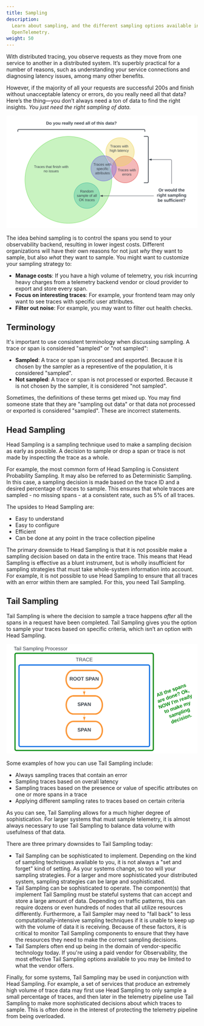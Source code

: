 ```yaml
---
title: Sampling
description:
  Learn about sampling, and the different sampling options available in
  OpenTelemetry.
weight: 50
---
```


With distributed tracing, you observe requests as they move from one service to
another in a distributed system. It’s superbly practical for a number of
reasons, such as understanding your service connections and diagnosing latency
issues, among many other benefits.

However, if the majority of all your requests are successful 200s and finish
without unacceptable latency or errors, do you really need all that data? Here’s
the thing—you don’t always need a ton of data to find the right insights. _You
just need the right sampling of data._

![Illustration shows that not all data needs to be traced, and that a sample of data is sufficient.](traces_venn_diagram.png)

The idea behind sampling is to control the spans you send to your observability
backend, resulting in lower ingest costs. Different organizations will have
their own reasons for not just _why_ they want to sample, but also _what_ they
want to sample. You might want to customize your sampling strategy to:

- **Manage costs**: If you have a high volume of telemetry, you risk incurring
  heavy charges from a telemetry backend vendor or cloud provider to export and
  store every span.
- **Focus on interesting traces**: For example, your frontend team may only want
  to see traces with specific user attributes.
- **Filter out noise**: For example, you may want to filter out health checks.

## Terminology

It's important to use consistent terminology when discussing sampling. A trace
or span is considered "sampled" or "not sampled":

- **Sampled**: A trace or span is processed and exported. Because it is chosen
  by the sampler as a representive of the population, it is considered
  "sampled".
- **Not sampled**: A trace or span is not processed or exported. Because it is
  not chosen by the sampler, it is considered "not sampled".

Sometimes, the definitions of these terms get mixed up. You may find someone
state that they are "sampling out data" or that data not processed or exported
is considered "sampled". These are incorrect statements.

## Head Sampling

Head Sampling is a sampling technique used to make a sampling decision as early
as possible. A decision to sample or drop a span or trace is not made by
inspecting the trace as a whole.

For example, the most common form of Head Sampling is Consistent Probability
Sampling. It may also be referred to as Deterministic Sampling. In this case, a
sampling decision is made based on the trace ID and a desired percentage of
traces to sample. This ensures that whole traces are sampled - no missing
spans - at a consistent rate, such as 5% of all traces.

The upsides to Head Sampling are:

- Easy to understand
- Easy to configure
- Efficient
- Can be done at any point in the trace collection pipeline

The primary downside to Head Sampling is that it is not possible make a sampling
decision based on data in the entire trace. This means that Head Sampling is
effective as a blunt instrument, but is wholly insufficient for sampling
strategies that must take whole-system information into account. For example, it
is not possible to use Head Sampling to ensure that all traces with an error
within them are sampled. For this, you need Tail Sampling.

## Tail Sampling

Tail Sampling is where the decision to sample a trace happens _after_ all the
spans in a request have been completed. Tail Sampling gives you the option to
sample your traces based on specific criteria, which isn’t an option with Head
Sampling.

![Illustration shows how spans originate from a root span. After the spans are complete, the tail sampling processor makes a sampling decision.](tail_sampling_process.png)

Some examples of how you can use Tail Sampling include:

- Always sampling traces that contain an error
- Sampling traces based on overall latency
- Sampling traces based on the presence or value of specific attributes on one
  or more spans in a trace
- Applying different sampling rates to traces based on certain criteria

As you can see, Tail Sampling allows for a much higher degree of sophistication.
For larger systems that must sample telemetry, it is almost always necessary to
use Tail Sampling to balance data volume with usefulness of that data.

There are three primary downsides to Tail Sampling today:

- Tail Sampling can be sophisticated to implement. Depending on the kind of
  sampling techniques available to you, it is not always a "set and forget" kind
  of setting. As your systems change, so too will your sampling strategies. For
  a larger and more sophisticated your distributed system, sampling strategies
  can be large and sophisticated.
- Tail Sampling can be sophisticated to operate. The component(s) that implement
  Tail Sampling must be stateful systems that can accept and store a large
  amount of data. Depending on traffic patterns, this can require dozens or even
  hundreds of nodes that all utilize resources differently. Furthermore, a Tail
  Sampler may need to "fall back" to less computationally-intensive sampling
  techniques if it is unable to keep up with the volume of data it is receiving.
  Because of these factors, it is critical to monitor Tail Sampling components
  to ensure that they have the resources they need to make the correct sampling
  decisions.
- Tail Samplers often end up being in the domain of vendor-specific technology
  today. If you're using a paid vendor for Observability, the most effective
  Tail Sampling options available to you may be limited to what the vendor
  offers.

Finally, for some systems, Tail Sampling may be used in conjunction with Head
Sampling. For example, a set of services that produce an extremely high volume
of trace data may first use Head Sampling to only sample a small percentage of
traces, and then later in the telemetry pipeline use Tail Sampling to make more
sophisticated decisions about which traces to sample. This is often done in the
interest of protecting the telemetry pipeline from being overloaded.
